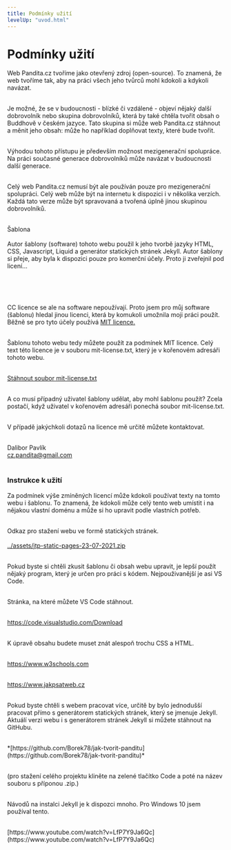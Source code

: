 ```yaml
---
title: Podmínky užití
levelUp: "uvod.html"
---
```


# Podmínky užití

Web Pandita.cz tvoříme jako otevřený zdroj (open-source). To znamená, že web tvoříme tak, aby na práci všech jeho tvůrců mohl kdokoli a kdykoli navázat. <br><br>

Je možné, že se v budoucnosti - blízké či vzdálené - objeví nějaký další dobrovolník nebo skupina dobrovolníků, která by také chtěla tvořit obsah o Buddhově v českém jazyce. Tato skupina si může web Pandita.cz stáhnout a měnit jeho obsah: může ho například doplňovat texty, které bude tvořit.<br><br>

Výhodou tohoto přístupu je především možnost mezigenerační spolupráce. Na práci současné generace dobrovolníků může navázat v budoucnosti další generace.<br><br>

Celý web Pandita.cz nemusí být ale používán pouze pro mezigenerační spolupráci. Celý web může být na internetu k dispozici i v několika verzích. Každá tato verze může být spravovaná a tvořená úplně jinou skupinou dobrovolníků. <br><br>

<div class="underline">Šablona</div><br>
Autor šablony (software) tohoto webu použil k jeho tvorbě jazyky HTML, CSS, Javascript,  Liquid a generátor statických stránek Jekyll. Autor šablony si přeje, aby byla k dispozici pouze pro komerční účely. Proto ji zveřejnil pod licení...<br><br>

<br><br>

CC licence se ale na software nepoužívají. Proto jsem pro můj software (šablonu) hledal jinou licenci, která by komukoli umožnila moji práci použít. Běžně se pro tyto účely používá [MIT licence.](https://cs.wikipedia.org/wiki/Licence_MIT)<br><br>

Šablonu tohoto webu tedy můžete použít za podmínek MIT licence.
Celý text této licence je v souboru mit-license.txt, který je v kořenovém adresáři tohoto webu.<br><br>

<a href="mit-license.txt" download>Stáhnout soubor mit-license.txt</a><br><br>

A co musí případný uživatel šablony udělat, aby mohl šablonu použít? Zcela postačí, když uživatel v kořenovém adresáři ponechá soubor mit-license.txt.
<br><br>

V případě jakýchkoli dotazů na licence mě určitě můžete kontaktovat.<br><br>

Dalibor Pavlík<br>
cz.pandita@gmail.com<br><br>

### Instrukce k užití

Za podmínek výše zmíněných licencí může kdokoli používat texty na tomto webu i šablonu. To znamená, že kdokoli může celý tento web umístit i na nějakou vlastní doménu a může si ho upravit podle vlastních potřeb.<br><br>

Odkaz pro stažení webu ve formě statických stránek.<br><br>
<a href="../assets/jtp-static-pages-23-07-2021.zip" download>../assets/jtp-static-pages-23-07-2021.zip</a><br><br>

Pokud byste si chtěli zkusit šablonu či obsah webu upravit, je lepší použít nějaký program, který je určen pro práci s kódem. Nejpouživanější je asi VS Code.<br><br>

Stránka, na které můžete VS Code stáhnout.<br><br>

<a class="do-not-break-out" href="https://code.visualstudio.com/Download" download>https://code.visualstudio.com/Download</a><br><br>

K úpravě obsahu budete muset znát alespoň trochu CSS a HTML.<br><br>

<a class="do-not-break-out" href="https://www.w3schools.com" download>https://www.w3schools.com</a><br><br>

<a class="do-not-break-out" href="https://www.jakpsatweb.c" download>https://www.jakpsatweb.cz</a><br><br>

Pokud byste chtěli s webem pracovat více, určitě by bylo jednodušší pracovat přímo s generátorem statických stránek, který se jmenuje Jekyll. Aktuálí verzi webu i s generátorem stránek Jekyll si můžete stáhnout na GitHubu. <br><br>

<div class="do-not-break-out" >
*[https://github.com/Borek78/jak-tvorit-panditu](https://github.com/Borek78/jak-tvorit-panditu)*
</div><br>

(pro stažení celého projektu kliněte na zelené tlačítko Code a poté na název souboru s příponou .zip.)<br><br>

Návodů na instalci Jekyll je k dispozci mnoho. Pro Windows 10 jsem používal tento.<br><br>

<div class="do-not-break-out" markdown="1">
[https://www.youtube.com/watch?v=LfP7Y9Ja6Qc](https://www.youtube.com/watch?v=LfP7Y9Ja6Qc)
</div>
